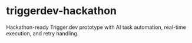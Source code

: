 # triggerdev-hackathon
Hackathon-ready Trigger.dev prototype with AI task automation, real-time execution, and retry handling.
